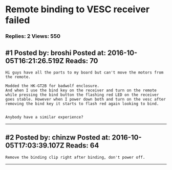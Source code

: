 # Remote binding to VESC receiver failed

### Replies: 2 Views: 550

## \#1 Posted by: broshi Posted at: 2016-10-05T16:21:26.519Z Reads: 70

```
Hi guys have all the parts to my board but can't move the motors from the remote. 

Modded the HK-GT2B for badwolf enclosure. 
And when I use the bind key on the receiver and turn on the remote while pressing the bind button the flashing red LED on the receiver goes stable. However when I power down both and turn on the vesc after removing the bind key it starts to flash red again looking to bind. 


Anybody have a similar experience?
```

---
## \#2 Posted by: chinzw Posted at: 2016-10-05T17:03:39.107Z Reads: 64

```
Remove the binding clip right after binding, don't power off.
```

---
